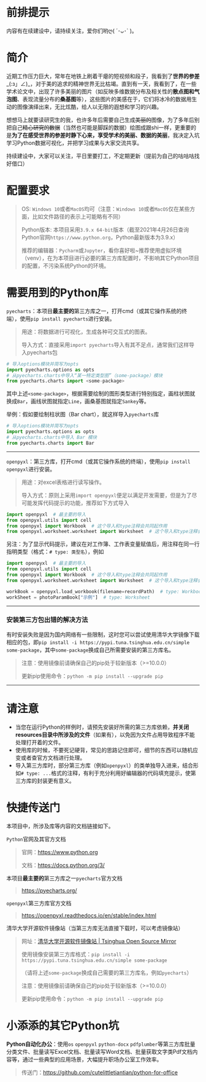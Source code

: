 # 前排提示

内容有在续建设中，请持续关注，爱你们哟ღ( ´･ᴗ･` )。

# 简介

近期工作压力巨大，常年在地铁上刷着干瘪的短视频和段子，我看到了**世界的参差**\_(:з」∠)\_，对于美的追求的精神世界无比枯竭。直到有一天，我看到了，在一些学术论文中，出现了许多美丽的图片（如反映多维数据分布及相关性的**散点图和气泡图**、表现流量分布的**桑基图**等），这些图片的美感在于，它们将冰冷的数据用生动的图像演绎出来，无比炫酷，给人以无限的遐想和学习的兴趣。

想想马上就要读研究生的我，也许多年后需要自己生成~~美丽的~~图像，为了多年后别把自己~~精心研究的数据~~（当然也可能是脚踩的数据）绘图成跟shi一样，更重要的是**为了在感受世界的参差时静下心来，享受学术的美丽、数据的美丽**，我决定入坑学习Python数据可视化，并把学习成果与大家交流共享。

持续建设中，大家可以关注，平日里要打工，不定期更新（提前为自己的咕咕咕找好借口）

# 配置要求

> OS: ``Windows 10``或者``MacOS``均可（注意：``Windows 10``或者``MacOS``仅在某些方面，比如文件路径的表示上可能略有不同）
> 
> Python版本: 本项目采用``3.9.x 64-bit``版本（截至2021年4月26日查询Python官网``https://www.python.org``，Python最新版本为3.9.x）
> 
> 推荐的编辑器：``Pycharm``或``Jupyter``，看你喜好啦~推荐使用虚拟环境（venv），在为本项目进行必要的第三方库配置时，不影响其它Python项目的配置，不污染系统Python的环境。

# 需要用到的Python库

``pyecharts``：本项目**最主要的**第三方库之一，打开cmd（或其它操作系统的终端），使用``pip install pyecharts``进行安装。

> 用途：将数据进行可视化，生成各种可交互式的图表。
>
> 导入方式：直接采用``import pyecharts``导入有其不足点，通常我们这样导入pyecharts包

```python
# 导入options模块并简写为opts
import pyecharts.options as opts
# 从pyecharts.charts中导入“某一特定类型图”（some-package）模块
from pyecharts.charts import <some-package>
```

其中上述``<some-package>``，根据需要绘制的图形类型进行特别指定，画柱状图就换成``Bar``，画线状图就指定``Line``，画桑基图就指定``Sankey``等。

举例：假如要绘制柱状图（Bar chart），就这样导入``pyecharts``库

```python
# 导入options模块并简写为opts
import pyecharts.options as opts
# 从pyecharts.charts中导入 Bar 模块
from pyecharts.charts import Bar
```

***

``openpyxl``：第三方库，打开cmd（或其它操作系统的终端），使用``pip install openpyxl``进行安装。

> 用途：对excel表格进行读写操作。
>
> 导入方式：原则上采用``import openpyxl``便足以满足开发需要，但是为了尽可能发挥代码提示的功能，推荐如下方式导入

```python
import openpyxl  # 最主要的导入
from openpyxl.utils import cell
from openpyxl import Workbook  # 这个导入和type注释会共同起作用
from openpyxl.worksheet.worksheet import Worksheet  # 这个导入和type注释会共同起作用
```

另注：为了显示代码提示，建议在对工作簿、工作表变量赋值后，用注释在同一行指明类型（格式：``# type: 类型名``），例如

```python
import openpyxl  # 最主要的导入
from openpyxl.utils import cell
from openpyxl import Workbook  # 这个导入和type注释会共同起作用
from openpyxl.worksheet.worksheet import Worksheet  # 这个导入和type注释会共同起作用

workBook = openpyxl.load_workbook(filename=recordPath)  # type: Workbook
workSheet = photoParamBook["示例"]  # type: Worksheet
```

***

### 安装第三方包出错的解决方法

有时安装失败是因为国内网络有一些限制，这时您可以尝试使用清华大学镜像下载相应的包，即``pip install -i https://pypi.tuna.tsinghua.edu.cn/simple some-package``，其中``some-package``换成自己所需要安装的第三方库名。

> 注意：使用镜像前请确保自己的pip处于较新版本（>=10.0.0）
> 
> 更新pip使用命令：``python -m pip install --upgrade pip``

***

# 请注意

* 当您在运行Python的样例时，请预先安装好所需的第三方库依赖，**并关闭resources目录中所涉及的文件**（如果有），以免因为文件占用导致程序不能处理打开着的文件。
* 使用库的时候，不要死记硬背，常见的思路记住即可，细节的东西可以随机应变或者查官方文档进行处理。
* 导入第三方库时，部分第三方库（例如``openpyxl``）的类单独导入进来，结合形如``# type: ...``格式的注释，有利于充分利用好编辑器的代码填充提示，使第三方库的封装更有意义。

# 快捷传送门

本项目中，所涉及库等内容的文档链接如下。

``Python``官网及其官方文档

> 官网：https://www.python.org
> 
> 文档：https://docs.python.org/3/

本项目**最主要的**第三方库之一``pyecharts``官方文档

> https://pyecharts.org/

``openpyxl``第三方库官方文档

> https://openpyxl.readthedocs.io/en/stable/index.html

清华大学开源软件镜像站（当第三方库无法直接下载时，可以考虑镜像站）

> 网址：[清华大学开源软件镜像站 | Tsinghua Open Source Mirror](https://mirrors.tuna.tsinghua.edu.cn/)
>
> 使用镜像安装第三方库格式：``pip install -i https://pypi.tuna.tsinghua.edu.cn/simple some-package``
>
> （请将上述``some-package``换成自己需要的第三方库名，例如``pyecharts``）
> 
> 注意：使用镜像前请确保自己的pip处于较新版本（>=10.0.0）
> 
> 更新pip使用命令：``python -m pip install --upgrade pip``

# 小添添的其它Python坑

**Python自动化办公**：使用``os`` ``openpyxl`` ``python-docx`` ``pdfplumber``等第三方库批量分类文件、批量读写Excel文档、批量读写Word文档、批量获取文字类Pdf文档内容等，通过一些典型的应用场景，大幅提升职场办公室工作效率。

> 传送门：https://github.com/cutelittletiantian/python-for-office